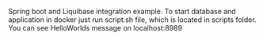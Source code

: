 Spring boot and Liquibase integration example.
To start database and application in docker just run script.sh file, which is located in scripts folder.
You can see HelloWorlds message on localhost:8989
